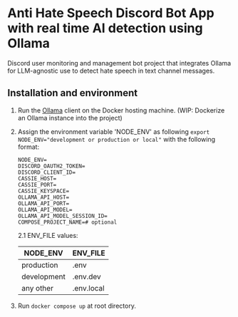 # Anti Hate Speech Discord Bot App with real time AI detection using Ollama

Discord user monitoring and management bot project that integrates Ollama for LLM-agnostic use to detect hate speech in text channel messages.

## Installation and environment

1. Run the [Ollama](https://github.com/ollama/ollama) client on the Docker hosting machine. (WIP: Dockerize an Ollama instance into the project)
2. Assign the environment variable 'NODE_ENV' as following `export NODE_ENV="development or production or local"` with the following format:

   ```env
   NODE_ENV=
   DISCORD_OAUTH2_TOKEN=
   DISCORD_CLIENT_ID=
   CASSIE_HOST=
   CASSIE_PORT=
   CASSIE_KEYSPACE=
   OLLAMA_API_HOST=
   OLLAMA_API_PORT=
   OLLAMA_API_MODEL=
   OLLAMA_API_MODEL_SESSION_ID=
   COMPOSE_PROJECT_NAME=# optional
   ```

    2.1 ENV_FILE values:

    | NODE_ENV | ENV_FILE |
    |----------|----------|
    | production | .env |
    | development  | .env.dev  |
    | any other | .env.local  |

3. Run `docker compose up` at root directory.
